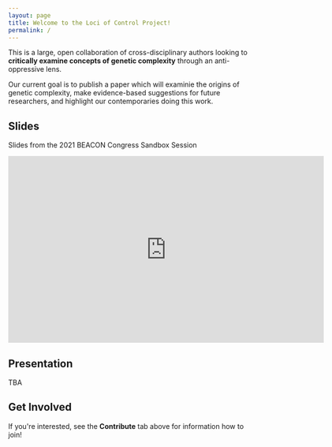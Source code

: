 ```yaml
---
layout: page
title: Welcome to the Loci of Control Project!
permalink: /
---
```


This is a large, open collaboration of cross-disciplinary authors looking to **critically examine concepts of genetic complexity** through an anti-oppressive lens. 

Our current goal is to publish a paper which will examinie the origins of genetic complexity, make evidence-based suggestions for future researchers, and highlight our contemporaries doing this work.

## Slides

Slides from the 2021 BEACON Congress Sandbox Session

<iframe src="https://docs.google.com/presentation/d/e/2PACX-1vR4obj87EtVJPmySiudDU2yKJVpzTeD3e5FI6Qm_lZ1-kUOGhK0twAl7qWF6BbtLHFJR0iQP0xRpwkj/embed?start=false&loop=false&delayms=3000" frameborder="0" width="640" height="379" allowfullscreen="true" mozallowfullscreen="true" webkitallowfullscreen="true"></iframe>

## Presentation

TBA

## Get Involved

If you're interested, see the **Contribute** tab above for information how to join!
